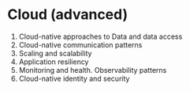 # Cloud (advanced)
1.	Cloud-native approaches to Data and data access
2.	Cloud-native communication patterns
3.	Scaling and scalability
4.	Application resiliency
5.	Monitoring and health. Observability patterns
6.	Cloud-native identity and security